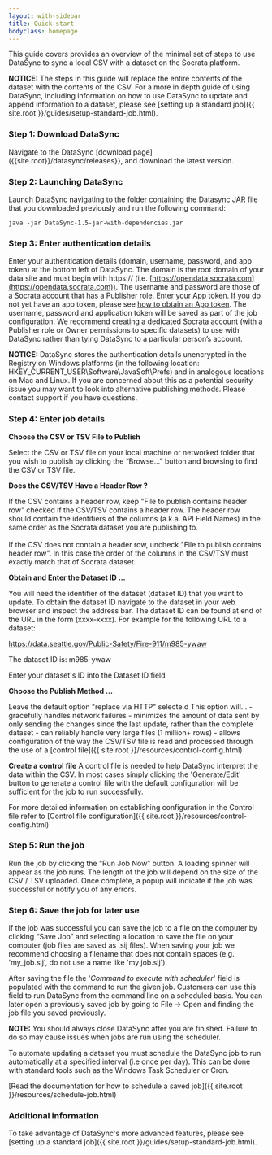 ```yaml
---
layout: with-sidebar
title: Quick start
bodyclass: homepage
---
```


This guide covers provides an overview of the minimal set of steps to use DataSync to sync a local CSV with a dataset on the Socrata platform.  

**NOTICE:** The steps in this guide will replace the entire contents of the dataset with the contents of the CSV.  For a more in depth guide of using DataSync, including information on how to use DataSync to update and append information to a dataset,  please see [setting up a standard job]({{ site.root }}/guides/setup-standard-job.html).

### Step 1: Download DataSync
Navigate to the DataSync [download page]({{site.root}}/datasync/releases}}, and download the latest version. 

### Step 2: Launching DataSync
Launch DataSync navigating to the folder containing the Datasync JAR file that you downloaded previously and run the following command:

```
java -jar DataSync-1.5-jar-with-dependencies.jar
```

### Step 3: Enter authentication details
Enter your authentication details (domain, username, password, and app token) at the bottom left of DataSync.  The domain is the root domain of your data site and must begin with https:// (i.e. [https://opendata.socrata.com](https://opendata.socrata.com)). The username and password are those of a Socrata account that has a Publisher role. Enter your App token.  If you do not yet have an app token, please see [how to obtain an App token](http://dev.socrata.com/docs/app-tokens.html). The username, password and application token will be saved as part of the job configuration.  We recommend creating a dedicated Socrata account (with a Publisher role or Owner permissions to specific datasets) to use with DataSync rather than tying DataSync to a particular person’s account.

**NOTICE:** DataSync stores the authentication details unencrypted in the Registry on Windows platforms (in the following location: HKEY_CURRENT_USER\Software\JavaSoft\Prefs) and in analogous locations on Mac and Linux. If you are concerned about this as a potential security issue you may want to look into alternative publishing methods. Please contact support if you have questions.

### Step 4: Enter job details

**Choose the CSV or TSV File to Publish**

Select the CSV or TSV file on your local machine or networked folder that you wish to publish by clicking the “Browse...” button and browsing to find the CSV or TSV file.

**Does the CSV/TSV Have a Header Row ?**

If the CSV contains a header row, keep "File to publish contains header row" checked if the CSV/TSV contains a header row. The header row should contain the identifiers of the columns (a.k.a. API Field Names) in the same order as the Socrata dataset you are publishing to. 
<br><br>
If the CSV does not contain a header row, uncheck "File to publish contains header row". In this case the order of the columns in the CSV/TSV must exactly match that of Socrata dataset.


**Obtain and Enter the Dataset ID ...**

You will need the identifier of the dataset (dataset ID) that you want to update. To obtain the dataset ID navigate to the dataset in your web browser and inspect the address bar. The dataset ID can be found at end of the URL in the form (xxxx-xxxx). For example for the following URL to a dataset:

https://data.seattle.gov/Public-Safety/Fire-911/m985-ywaw

The dataset ID is: m985-ywaw

Enter your dataset's ID into the Dataset ID field


**Choose the Publish Method ...**

Leave the default option "replace via HTTP" selecte.d  This option will...
      - gracefully handles network failures
      - minimizes the amount of data sent by only sending the changes since the last update, rather than the complete dataset
      - can reliably handle very large files (1 million+ rows)
      - allows configuration of the way the CSV/TSV file is read and processed through the use of a [control file]({{ site.root }}/resources/control-config.html)

**Create a control file**
A control file is needed to help DataSync interpret the data within the CSV. In most cases simply clicking the 'Generate/Edit' button to generate a control file with the default configuration will be sufficient for the job to run successfully. 

For more detailed information on establishing configuration in the Control file refer to [Control file configuration]({{ site.root }}/resources/control-config.html)

### Step 5: Run the job

Run the job by clicking the “Run Job Now” button. A loading spinner will appear as the job runs.  The length of the job will depend on the size of the CSV / TSV uploaded. Once complete, a popup will indicate if the job was successful or notify you of any errors. 

### Step 6: Save the job for later use

If the job was successful you can save the job to a file on the computer by clicking “Save Job” and selecting a location to save the file on your computer (job files are saved as .sij files). When saving your job we recommend choosing a filename that does not contain spaces (e.g. 'my_job.sij', do not use a name like 'my job.sij'). 

After saving the file the '*Command to execute with scheduler*' field is populated with the command to run the given job. Customers can use this field to run DataSync from the command line on a scheduled basis. You can later open a previously saved job by going to File -> Open and finding the job file you saved previously.

**NOTE:** You should always close DataSync after you are finished.  Failure to do so may cause issues when jobs are run using the scheduler.

To automate updating a dataset you must schedule the DataSync job to run automatically at a specified interval (i.e once per day). This can be done with standard tools such as the Windows Task Scheduler or Cron.

[Read the documentation for how to schedule a saved job]({{ site.root }}/resources/schedule-job.html)

### Additional information

To take advantage of DataSync's more advanced features, please see  [setting up a standard job]({{ site.root }}/guides/setup-standard-job.html).
